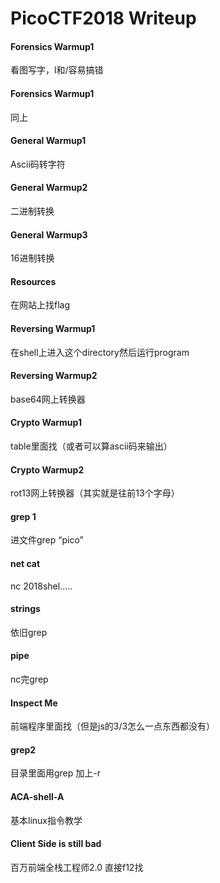 # PicoCTF2018 Writeup

#### Forensics Warmup1

看图写字，l和/容易搞错

#### Forensics Warmup1

同上

#### General Warmup1

Ascii码转字符

#### General Warmup2

二进制转换

#### General Warmup3

16进制转换

#### Resources

在网站上找flag

#### Reversing Warmup1

在shell上进入这个directory然后运行program

#### Reversing Warmup2

base64网上转换器

#### Crypto Warmup1

table里面找（或者可以算ascii码来输出）

#### Crypto Warmup2

rot13网上转换器（其实就是往前13个字母）

#### grep 1

进文件grep “pico”

#### net cat 

nc 2018shel.....

#### strings

依旧grep

#### pipe

nc完grep

#### Inspect Me

前端程序里面找（但是js的3/3怎么一点东西都没有）

#### grep2

目录里面用grep 加上-r

#### ACA-shell-A

基本linux指令教学

#### Client Side is still bad

百万前端全栈工程师2.0 直接f12找



